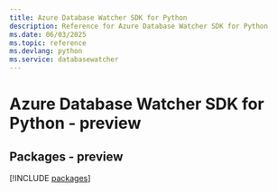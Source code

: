 ```yaml
---
title: Azure Database Watcher SDK for Python
description: Reference for Azure Database Watcher SDK for Python
ms.date: 06/03/2025
ms.topic: reference
ms.devlang: python
ms.service: databasewatcher
---
```

# Azure Database Watcher SDK for Python - preview
## Packages - preview
[!INCLUDE [packages](database-watcher-index.md)]